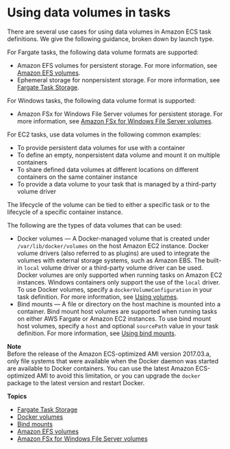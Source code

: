 # Using data volumes in tasks<a name="using_data_volumes"></a>

There are several use cases for using data volumes in Amazon ECS task definitions\. We give the following guidance, broken down by launch type\.

For Fargate tasks, the following data volume formats are supported:
+ Amazon EFS volumes for persistent storage\. For more information, see [Amazon EFS volumes](efs-volumes.md)\.
+ Ephemeral storage for nonpersistent storage\. For more information, see [Fargate Task Storage](fargate-task-storage.md)\.

For Windows tasks, the following data volume format is supported:
+ Amazon FSx for Windows File Server volumes for persistent storage\. For more information, see [Amazon FSx for Windows File Server volumes](wfsx-volumes.md)\.

For EC2 tasks, use data volumes in the following common examples: 
+ To provide persistent data volumes for use with a container
+ To define an empty, nonpersistent data volume and mount it on multiple containers
+ To share defined data volumes at different locations on different containers on the same container instance
+ To provide a data volume to your task that is managed by a third\-party volume driver

The lifecycle of the volume can be tied to either a specific task or to the lifecycle of a specific container instance\.

The following are the types of data volumes that can be used:
+ Docker volumes — A Docker\-managed volume that is created under `/var/lib/docker/volumes` on the host Amazon EC2 instance\. Docker volume drivers \(also referred to as plugins\) are used to integrate the volumes with external storage systems, such as Amazon EBS\. The built\-in `local` volume driver or a third\-party volume driver can be used\. Docker volumes are only supported when running tasks on Amazon EC2 instances\. Windows containers only support the use of the `local` driver\. To use Docker volumes, specify a `dockerVolumeConfiguration` in your task definition\. For more information, see [Using volumes](https://docs.docker.com/storage/volumes/)\.
+ Bind mounts — A file or directory on the host machine is mounted into a container\. Bind mount host volumes are supported when running tasks on either AWS Fargate or Amazon EC2 instances\. To use bind mount host volumes, specify a `host` and optional `sourcePath` value in your task definition\. For more information, see [Using bind mounts](https://docs.docker.com/storage/bind-mounts/)\.

**Note**  
Before the release of the Amazon ECS\-optimized AMI version 2017\.03\.a, only file systems that were available when the Docker daemon was started are available to Docker containers\. You can use the latest Amazon ECS\-optimized AMI to avoid this limitation, or you can upgrade the `docker` package to the latest version and restart Docker\.

**Topics**
+ [Fargate Task Storage](fargate-task-storage.md)
+ [Docker volumes](docker-volumes.md)
+ [Bind mounts](bind-mounts.md)
+ [Amazon EFS volumes](efs-volumes.md)
+ [Amazon FSx for Windows File Server volumes](wfsx-volumes.md)